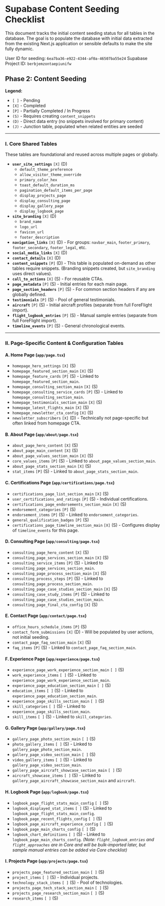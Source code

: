# Supabase Content Seeding Checklist

This document tracks the initial content seeding status for all tables in the database.
The goal is to populate the database with initial data extracted from the existing Next.js application or sensible defaults to make the site fully dynamic.

User ID for seeding: `6ea7ba36-e922-4344-af0a-46507ba55e24`
Supabase Project ID: `berbjemzontaepiunifw`

## Phase 2: Content Seeding

**Legend:**
- `[ ]` - Pending
- `[X]` - Completed
- `[P]` - Partially Completed / In Progress
- `(S)` - Requires creating `content_snippets`
- `(D)` - Direct data entry (no snippets involved for primary content)
- `(J)` - Junction table, populated when related entities are seeded

---

### I. Core Shared Tables

These tables are foundational and reused across multiple pages or globally.

- **`user_site_settings`** `[X]` (D)
  - `default_theme_preference`
  - `allow_visitor_theme_override`
  - `primary_color_hex`
  - `toast_default_duration_ms`
  - `pagination_default_items_per_page`
  - `display_projects_page`
  - `display_consulting_page`
  - `display_gallery_page`
  - `display_logbook_page`
- **`site_branding`** `[X]` (D)
  - `brand_name`
  - `logo_url`
  - `favicon_url`
  - `footer_description`
- **`navigation_links`** `[X]` (D) - For groups: `navbar_main`, `footer_primary`, `footer_secondary`, `footer_legal`, etc.
- **`social_media_links`** `[X]` (D)
- **`contact_details`** `[X]` (D)
- **`content_snippets`** `[P]` (D) - This table is populated on-demand as other tables require snippets. (Branding snippets created, but `site_branding` uses direct values).
- **`call_to_actions`** `[X]` (S) - For reusable CTAs.
- **`page_metadata`** `[P]` (S) - Initial entries for each main page.
- **`page_section_headers`** `[P]` (S) - For common section headers if any are globally defined.
- **`testimonials`** `[P]` (S) - Pool of general testimonials.
- **`aircraft`** `[P]` (S) - Initial aircraft profiles (separate from full ForeFlight import).
- **`flight_logbook_entries`** `[P]` (S) - Manual sample entries (separate from full ForeFlight import).
- **`timeline_events`** `[P]` (S) - General chronological events.

---

### II. Page-Specific Content & Configuration Tables

#### A. Home Page (`app/page.tsx`)

- `homepage_hero_settings` `[X]` (S)
- `homepage_featured_section_main` `[X]` (S)
- `homepage_feature_cards` `[P]` (S) - Linked to `homepage_featured_section_main`.
- `homepage_consulting_section_main` `[X]` (S)
- `homepage_consulting_service_cards` `[P]` (S) - Linked to `homepage_consulting_section_main`.
- `homepage_testimonials_section_main` `[X]` (S)
- `homepage_latest_flights_main` `[X]` (S)
- `homepage_newsletter_cta_config` `[X]` (S)
- `newsletter_subscribers` `[X]` (D) - Technically not page-specific but often linked from homepage CTA.

#### B. About Page (`app/about/page.tsx`)

- `about_page_hero_content` `[X]` (S)
- `about_page_main_content` `[X]` (S)
- `about_page_values_section_main` `[X]` (S)
- `core_values_items` `[P]` (S) - Linked to `about_page_values_section_main`.
- `about_page_stats_section_main` `[X]` (S)
- `stat_items` `[P]` (S) - Linked to `about_page_stats_section_main`.

#### C. Certifications Page (`app/certifications/page.tsx`)

- `certifications_page_list_section_main` `[X]` (S)
- `user_certifications_and_ratings` `[P]` (S) - Individual certifications.
- `certifications_page_endorsements_section_main` `[X]` (S)
- `endorsement_categories` `[P]` (S)
- `endorsement_items` `[P]` (S) - Linked to `endorsement_categories`.
- `general_qualification_badges` `[P]` (S)
- `certifications_page_timeline_section_main` `[X]` (S) - Configures display of `timeline_events` for this page.

#### D. Consulting Page (`app/consulting/page.tsx`)

- `consulting_page_hero_content` `[X]` (S)
- `consulting_page_services_section_main` `[X]` (S)
- `consulting_service_items` `[P]` (S) - Linked to `consulting_page_services_section_main`.
- `consulting_page_process_section_main` `[X]` (S)
- `consulting_process_steps` `[P]` (S) - Linked to `consulting_page_process_section_main`.
- `consulting_page_case_studies_section_main` `[X]` (S)
- `consulting_case_study_items` `[P]` (S) - Linked to `consulting_page_case_studies_section_main`.
- `consulting_page_final_cta_config` `[X]` (S)

#### E. Contact Page (`app/contact/page.tsx`)

- `office_hours_schedule_items` `[P]` (S)
- `contact_form_submissions` `[X]` (D) - Will be populated by user actions, not initial seeding.
- `contact_page_faq_section_main` `[X]` (S)
- `faq_items` `[P]` (S) - Linked to `contact_page_faq_section_main`.

#### F. Experience Page (`app/experience/page.tsx`)

- `experience_page_work_experience_section_main` `[ ]` (S)
- `work_experience_items` `[ ]` (S) - Linked to `experience_page_work_experience_section_main`.
- `experience_page_education_section_main` `[ ]` (S)
- `education_items` `[ ]` (S) - Linked to `experience_page_education_section_main`.
- `experience_page_skills_section_main` `[ ]` (S)
- `skill_categories` `[ ]` (S) - Linked to `experience_page_skills_section_main`.
- `skill_items` `[ ]` (S) - Linked to `skill_categories`.

#### G. Gallery Page (`app/gallery/page.tsx`)

- `gallery_page_photo_section_main` `[ ]` (S)
- `photo_gallery_items` `[ ]` (S) - Linked to `gallery_page_photo_section_main`.
- `gallery_page_video_section_main` `[ ]` (S)
- `video_gallery_items` `[ ]` (S) - Linked to `gallery_page_video_section_main`.
- `gallery_page_aircraft_showcase_section_main` `[ ]` (S)
- `aircraft_showcase_items` `[ ]` (S) - Linked to `gallery_page_aircraft_showcase_section_main` and `aircraft`.

#### H. Logbook Page (`app/logbook/page.tsx`)

- `logbook_page_flight_stats_main_config` `[ ]` (S)
- `logbook_displayed_stat_items` `[ ]` (S) - Linked to `logbook_page_flight_stats_main_config`.
- `logbook_page_recent_flights_config` `[ ]` (S)
- `logbook_page_aircraft_experience_config` `[ ]` (S)
- `logbook_page_main_charts_config` `[ ]` (S)
- `logbook_chart_definitions` `[ ]` (S) - Linked to `logbook_page_main_charts_config`.
  _(Note: `flight_logbook_entries` and `flight_approaches` are in Core and will be bulk-imported later, but sample manual entries can be added via Core checklist)_

#### I. Projects Page (`app/projects/page.tsx`)

- `projects_page_featured_section_main` `[ ]` (S)
- `project_items` `[ ]` (S) - Individual projects.
- `technology_stack_items` `[ ]` (S) - Pool of technologies.
- `projects_page_tech_stack_section_main` `[ ]` (S)
- `projects_page_research_section_main` `[ ]` (S)
- `research_items` `[ ]` (S)